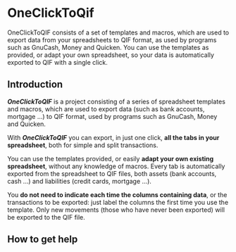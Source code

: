 # OneClickToQif
OneClickToQIF consists of a set of templates and macros, which are used to export data from your spreadsheets to QIF format, as used by programs such as GnuCash, Money and Quicken. You can use the templates as provided, or adapt your own spreadsheet, so your data is automatically exported to QIF with a single click.

## Introduction

**_OneClickToQIF_** is a project consisting of a series of spreadsheet templates and macros, which are used to export data (such as bank accounts, mortgage ...) to QIF format, used by programs such as GnuCash, Money and Quicken.

With **_OneClickToQIF_** you can export, in just one click, **all the tabs in your spreadsheet**, both for simple and split transactions.

You can use the templates provided, or easily **adapt your own existing spreadsheet**, without any knowledge of macros.
Every tab is automatically exported from the spreadsheet to QIF files, both assets (bank accounts, cash ...) and liabilities (credit cards, mortgage ...).

You **do not need to indicate each time the columns containing data**, or the transactions to be exported: just label the columns the first time you use the template. Only new movements (those who have never been exported) will be exported to the QIF file.

## How to get help

